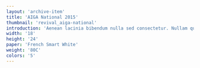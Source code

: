 ```yaml
---
layout: 'archive-item'
title: 'AIGA National 2015'
thumbnail: 'revival_aiga-national'
introduction: 'Aenean lacinia bibendum nulla sed consectetur. Nullam quis risus eget urna mollis ornare vel eu leo. Nullam quis risus eget urna mollis ornare vel eu leo. Aenean eu leo quam. Pellentesque ornare sem lacinia quam venenatis vestibulum. Maecenas faucibus mollis interdum. Donec ullamcorper nulla non metus auctor fringilla.'
width: '18'
height: '24'
paper: 'French Smart White'
weight: '80C'
colors: '5'
---
```

